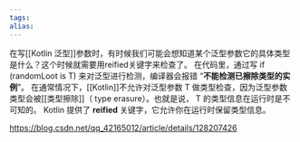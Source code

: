 ```yaml
---
tags: 
alias:
---
```

在写[[Kotlin 泛型]]参数时，有时候我们可能会想知道某个泛型参数它的具体类型是什么？这个时候就需要用reified关键字来检查了。
在代码里，通过写 if (randomLoot is T) 来对泛型进行检测，编译器会报错 “**不能检测已擦除类型的实例**”。
在通常情况下，[[Kotlin]]不允许对泛型参数 T 做类型检查，因为泛型参数类型会被[[类型擦除]]（ type  erasure）。也就是说， T 的类型信息在运行时是不可知的。
Kotlin 提供了 **reified** 关键字，它允许你在运行时保留类型信息。

https://blog.csdn.net/qq_42165012/article/details/128207426




